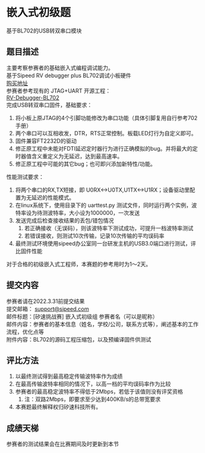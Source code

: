 # 嵌入式初级题
基于BL702的USB转双串口模块

## 题目描述
主要考察参赛者的基础嵌入式编程调试能力。  
基于Sipeed RV debugger plus BL702调试小板硬件  
[购买地址](https://item.taobao.com/item.htm?id=648095486021)  
参赛者参考现有的 JTAG+UART 开源工程：  
[RV-Debugger-BL702](https://github.com/sipeed/RV-Debugger-BL702)  
完成USB转双串口固件，基础要求：  
1. 将小板上原JTAG的4个引脚功能修改为串口功能（具体引脚复用自行参考702手册）
2. 两个串口可以互相收发，DTR，RTS正常控制。板载LED灯行为自定义即可。
3. 固件兼容FT2232D的驱动
4. 修正原工程中未能对FDTI延迟定时器行为进行正确模拟的bug。并将最大的定时器值含义重定义为无延迟，达到最高速率。
5. 修正原工程中可能的其它bug；也可即兴添加新特性/功能。

性能测试要求：
1. 将两个串口的RX,TX短接，即 U0RX<->U0TX,U1TX<->U1RX；设备驱动里配置为无延迟的性能模式。
2. 在linux系统下，使用目录下的 uarttest.py 测试文件，同时运行两个实例，波特率设为待测波特率，大小设为1000000，一次发送
3. 发送完成后检查接收结果的丢包/错包情况 
   1. 若正确接收（无误码），则该波特率下测试成功，可提升一档波特率测试 
   2. 若错误接收，则测试10次传输，记录10次传输的平均误码率 
4. 最终测试环境使用sipeed办公室同一台研发主机的USB3.0端口进行测试，评比固件性能 

对于合格的初级嵌入式工程师，本赛题的参考用时为1～2天。

## 提交内容
参赛者请在2022.3.31前提交结果  
提交邮箱： support@sipeed.com  
邮件标题：[矽速挑战赛] 嵌入式初级组 参赛者名（可以是昵称）  
邮件内容：参赛者的基本信息（姓名，学校/公司，联系方式等），阐述基本的工作流程，优化点等  
附件内容：BL702的源码工程压缩包，以及预编译固件供测试  

## 评比方法
1. 以最终测试得到最高稳定传输波特率作为成绩  
2. 在最高传输波特率相同的情况下，以高一档的平均误码率作为比较
3. 参赛者的最高稳定波特率不得低于2Mbps，若低于该值则没有评奖资格
   1. 注：双路2Mbps，即要求至少达到400KB/s的总带宽要求
5. 本赛题最终解释权归矽速科技所有。

## 成绩天梯
参赛者的测试结果会在比赛期间及时更新到本节

